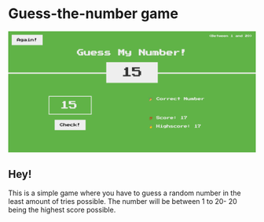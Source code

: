 # Guess-the-number game

![Design preview](./design/Correct-guess.png)

## Hey! 
This is a simple game where you have to guess a random number in the least amount of tries possible. The number will be between 1 to 20- 20 being the highest score possible.

